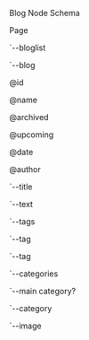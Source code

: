 Blog Node Schema

Page

`--bloglist

 `--blog

 @id

 @name

 @archived

 @upcoming

 @date

 @author

 `--title

 `--text

 `--tags

 `--tag

 `--tag

 `--categories

 `--main category?

 `--category

 `--image